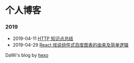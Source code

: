 # 个人博客

### 2019
- 2019-04-11 [HTTP 知识点总结](https://dawiwt.com/2019/04/11/http-knowledge-list.html)
- 2019-04-29 [React 戏说组件式百度图表的由来及简单逻辑](https://dawiwt.com/2019/04/29/react-component-echarts.html)

DaWi's blog by [hexo](https://hexo.io)

<!--stackedit_data:
eyJoaXN0b3J5IjpbNjU5MDA5NzU2XX0=
-->